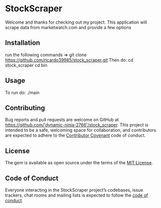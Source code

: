 # StockScraper
Welcome and thanks for checking out my project. This application will scrape data from marketwatch.com and provide a few options

## Installation
run the following commands
=> git clone https://github.com/ricardo39985/stock_scraper.git
Then do:
cd stock_scraper
cd bin




## Usage
To run do:
./main


## Contributing

Bug reports and pull requests are welcome on GitHub at https://github.com/'dynamic-ninja-2766'/stock_scraper. This project is intended to be a safe, welcoming space for collaboration, and contributors are expected to adhere to the [Contributor Covenant](http://contributor-covenant.org) code of conduct.

## License

The gem is available as open source under the terms of the [MIT License](https://opensource.org/licenses/MIT).

## Code of Conduct

Everyone interacting in the StockScraper project’s codebases, issue trackers, chat rooms and mailing lists is expected to follow the [code of conduct](https://github.com/'dynamic-ninja-2766'/stock_scraper/blob/master/CODE_OF_CONDUCT.md).
